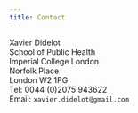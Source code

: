 ```yaml
---
title: Contact
---
```


Xavier Didelot<br />
School of Public Health<br />
Imperial College London<br />
Norfolk Place<br />
London W2 1PG<br />
Tel: 0044 (0)2075 943622<br />
Email: `xavier.didelot@gmail.com`  
